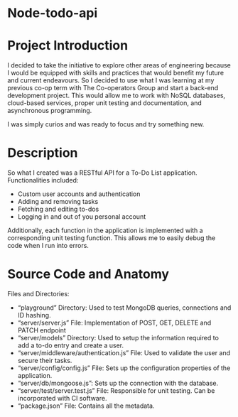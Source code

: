 # Node-todo-api

# Project Introduction

I decided to take the initiative to explore other areas of engineering because I would be equipped with skills and practices that would benefit my future and current endeavours. So I decided to use what I was learning at my previous co-op term with The Co-operators Group and start a back-end development project. This would allow me to work with NoSQL databases, cloud-based services, proper unit testing and documentation, and asynchronous programming.

I was simply curios and was ready to focus and try something new.

# Description

So what I created was a RESTful API for a To-Do List application. Functionalities included:  
- Custom user accounts and authentication  
- Adding and removing tasks  
- Fetching and editing to-dos  
- Logging in and out of you personal account  

Additionally, each function in the application is implemented with a corresponding unit testing function. This allows me to easily debug the code when I run into errors. 

# Source Code and Anatomy

Files and Directories:  
- “playground” Directory: Used to test MongoDB queries, connections and ID hashing.  
- “server/server.js” File: Implementation of POST, GET, DELETE and PATCH endpoint  
- “server/models” Directory: Used to setup the information required to add a to-do entry and create a user.  
- “server/middleware/authentication.js” File: Used to validate the user and secure their tasks.  
- “server/config/config.js” File: Sets up the configuration properties of the application.  
- “server/db/mongoose.js”: Sets up the connection with the database.  
- “server/test/server.test.js” File: Responsible for unit testing. Can be incorporated with CI software.  
- “package.json” File: Contains all the metadata.  


